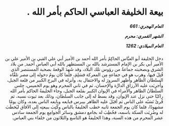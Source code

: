 <h1 dir="rtl">بيعة الخليفة العباسي الحاكم بأمر الله .</h1>

<h5 dir="rtl">العام الهجري:  661

الشهر القمري: محرم

العام الميلادي: 1262</h5>

<p dir="rtl">دخل الخليفة أبو العبَّاس الحاكِمُ بأمر الله أحمد بن الأمير أبي علي القبي بن الأمير علي بن الأمير أبي بكر بن الإمام المسترشد بالله بن المستظهر بالله أبي العباس أحمد, من بلاد الشرق وبصحبته جماعةٌ من رؤوس تلك البلاد، وقد شَهِدَ الوقعةَ بصحبة المستنصر الذي قُتِلَ فيها، وهرب هو في جماعةٍ مِن المعركة فسَلِمَ، فلما كان يومُ دخوله إلى مصر تلقَّاه السلطان الظاهر وأظهر السرورَ له والاحتفال به، وأنزله في البرجِ الكبير من قلعة الجبل، وأُجرِيَت عليه الأرزاق الدارَّة والإحسان، ثم في ثاني المحرم وهو يوم الخميس، جلس السلطانُ الظاهر والأمراء في الإيوان الكبير بقلعة الجبل، وجاء الخليفةُ الحاكم بأمر الله راكبًا حتى نزل عند الإيوان، وقد بسط له إلى جانب السلطان، وذلك بعد ثبوت نسبه، ثم قُرئَ نَسَبُه على الناس ثم أقبَلَ عليه الظاهر بيبرس فبايعه وبايعه الناس بعده، وكان يومًا مشهودًا، فلما كان يوم الجمعة ثانيه خطب الخليفةُ بالناس وكُتِبَ ببيعتِه إلى الآفاق ليُخطَبَ له وضُرِبَت السكة باسمه، فخُطِبَ له بجامع دمشق وسائر الجوامِعِ يوم الجمعة سادس عشر المحرم من هذه السنة، وهذا الخليفةُ هو التاسع والثلاثون من خلفاء بني العباس.</p></br>
